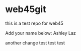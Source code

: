 # web45git
this is a test repo for web45


Add your name below: 
Ashley Laz

another change test test test